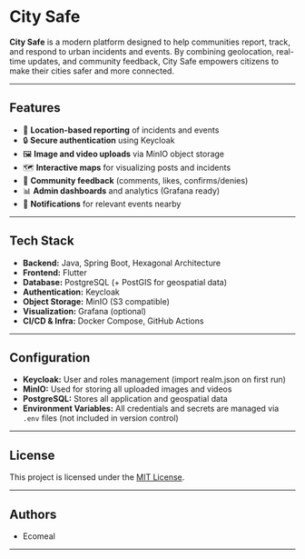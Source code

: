 # City Safe

**City Safe** is a modern platform designed to help communities report, track, and respond to urban incidents and events. By combining geolocation, real-time updates, and community feedback, City Safe empowers citizens to make their cities safer and more connected.

---

## Features

- 📍 **Location-based reporting** of incidents and events
- 🔒 **Secure authentication** using Keycloak
- 🖼️ **Image and video uploads** via MinIO object storage
- 🗺️ **Interactive maps** for visualizing posts and incidents
- 💬 **Community feedback** (comments, likes, confirms/denies)
- 📊 **Admin dashboards** and analytics (Grafana ready)
- 🔔 **Notifications** for relevant events nearby

---

## Tech Stack

- **Backend:** Java, Spring Boot, Hexagonal Architecture
- **Frontend:** Flutter
- **Database:** PostgreSQL (+ PostGIS for geospatial data)
- **Authentication:** Keycloak
- **Object Storage:** MinIO (S3 compatible)
- **Visualization:** Grafana (optional)
- **CI/CD & Infra:** Docker Compose, GitHub Actions

---
## Configuration

- **Keycloak:** User and roles management (import realm.json on first run)
- **MinIO:** Used for storing all uploaded images and videos
- **PostgreSQL:** Stores all application and geospatial data
- **Environment Variables:** All credentials and secrets are managed via `.env` files (not included in version control)

---

## License

This project is licensed under the [MIT License](LICENSE).

---

## Authors
- Ecomeal

---

